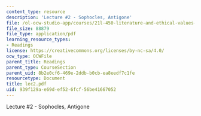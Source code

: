 ```yaml
---
content_type: resource
description: 'Lecture #2 - Sophocles, Antigone'
file: /ol-ocw-studio-app/courses/21l-450-literature-and-ethical-values-fall-2002/939f129ae69def526fcf56be41667052_lec2.pdf
file_size: 88879
file_type: application/pdf
learning_resource_types:
- Readings
license: https://creativecommons.org/licenses/by-nc-sa/4.0/
ocw_type: OCWFile
parent_title: Readings
parent_type: CourseSection
parent_uid: 8b2e0cf6-469e-2ddb-b0cb-ea8eedf7c1fe
resourcetype: Document
title: lec2.pdf
uid: 939f129a-e69d-ef52-6fcf-56be41667052
---
```

Lecture #2 - Sophocles, Antigone